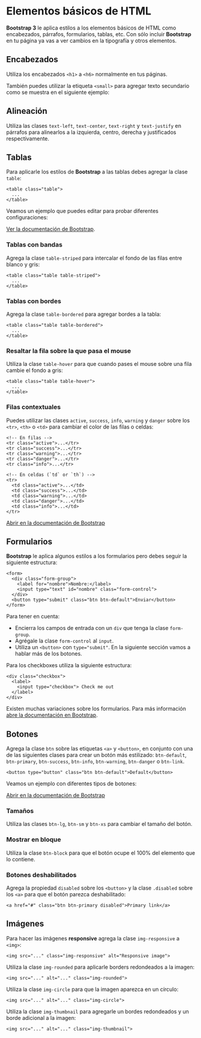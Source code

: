 # Elementos básicos de HTML

**Bootstrap 3** le aplica estilos a los elementos básicos de HTML como encabezados, párrafos, formularios, tablas, etc. Con sólo incluir **Bootstrap** en tu página ya vas a ver cambios en la tipografía y otros elementos.

## Encabezados

Utiliza los encabezados `<h1>` a `<h6>` normalmente en tus páginas.

También puedes utilizar la etiqueta `<small>` para agregar texto secundario como se muestra en el siguiente ejemplo:

## Alineación

Utiliza las clases `text-left`, `text-center`, `text-right` y `text-justify` en párrafos para alinearlos a la izquierda, centro, derecha y justificados respectivamente.

## Tablas

Para aplicarle los estilos de **Bootstrap** a las tablas debes agregar la clase `table`:

```markup
<table class="table">
  ...
</table>
```

Veamos un ejemplo que puedes editar para probar diferentes configuraciones:

[Ver la documentación de Bootstrap](https://getbootstrap.com/docs/3.3/css/#tables).

### Tablas con bandas

Agrega la clase `table-striped` para intercalar el fondo de las filas entre blanco y gris:

```markup
<table class="table table-striped">
  ...
</table>
```

### Tablas con bordes

Agrega la clase `table-bordered` para agregar bordes a la tabla:

```markup
<table class="table table-bordered">
  ...
</table>
```

### Resaltar la fila sobre la que pasa el mouse

Utiliza la clase `table-hover` para que cuando pases el mouse sobre una fila cambie el fondo a gris:

```markup
<table class="table table-hover">
  ...
</table>
```

### Filas contextuales

Puedes utilizar las clases `active`, `success`, `info`, `warning` y `danger` sobre los `<tr>`, `<th>` o `<td>` para cambiar el color de las filas o celdas:

```markup
<!-- En filas -->
<tr class="active">...</tr>
<tr class="success">...</tr>
<tr class="warning">...</tr>
<tr class="danger">...</tr>
<tr class="info">...</tr>

<!-- En celdas (`td` or `th`) -->
<tr>
  <td class="active">...</td>
  <td class="success">...</td>
  <td class="warning">...</td>
  <td class="danger">...</td>
  <td class="info">...</td>
</tr>
```

[Abrir en la documentación de Bootstrap](https://getbootstrap.com/docs/3.3/css/#tables-contextual-classes)

## Formularios

**Bootstrap** le aplica algunos estilos a los formularios pero debes seguir la siguiente estructura:

```markup
<form>
  <div class="form-group">
    <label for="nombre">Nombre:</label>
    <input type="text" id="nombre" class="form-control">
  </div>
  <button type="submit" class="btn btn-default">Enviar</button>
</form>
```

Para tener en cuenta:

* Encierra los campos de entrada con un `div` que tenga la clase `form-group`.
* Agrégale la clase `form-control` al `input`.
* Utiliza un `<button>` con `type="submit"`. En la siguiente sección vamos a hablar más de los botones.

Para los checkboxes utiliza la siguiente estructura:

```markup
<div class="checkbox">
  <label>
    <input type="checkbox"> Check me out
  </label>
</div>
```

Existen muchas variaciones sobre los formularios. Para más información [abre la documentación en Bootstrap](https://getbootstrap.com/docs/3.3/css/#forms).

## Botones

Agrega la clase `btn` sobre las etiquetas `<a>` y `<button>`, en conjunto con una de las siguientes clases para crear un botón más estilizado: `btn-default`, `btn-primary`, `btn-success`, `btn-info`, `btn-warning`, `btn-danger` o `btn-link`.

```markup
<button type="button" class="btn btn-default">Default</button>
```

Veamos un ejemplo con diferentes tipos de botones:

[Abrir en la documentación de Bootstrap](http://getbootstrap.com/css/#buttons)

### Tamaños

Utiliza las clases `btn-lg`, `btn-sm` y `btn-xs` para cambiar el tamaño del botón.

### Mostrar en bloque

Utiliza la clase `btn-block` para que el botón ocupe el 100% del elemento que lo contiene.

### Botones deshabilitados

Agrega la propiedad `disabled` sobre los `<button>` y la clase `.disabled` sobre los `<a>` para que el botón parezca deshabilitado:

```markup
<a href="#" class="btn btn-primary disabled">Primary link</a>
```

## Imágenes

Para hacer las imágenes **responsive** agrega la clase `img-responsive` a `<img>`:

```markup
<img src="..." class="img-responsive" alt="Responsive image">
```

Utiliza la clase `img-rounded` para aplicarle borders redondeados a la imagen:

```markup
<img src="..." alt="..." class="img-rounded">
```

Utiliza la clase `img-circle` para que la imagen aparezca en un círculo:

```markup
<img src="..." alt="..." class="img-circle">
```

Utiliza la clase `img-thumbnail` para agregarle un bordes redondeados y un borde adicional a la imagen:

```markup
<img src="..." alt="..." class="img-thumbnail">
```

